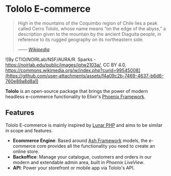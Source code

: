 # Tololo E-commerce

> High in the mountains of the Coquimbo region of Chile lies a peak called Cerro Tololo, whose name means “on the edge of the abyss,” a description given to the mountain by the ancient Diaguita people, in reference to its rugged geography on its northeastern side.
>
> &mdash;&mdash; <cite>[Wikipedia](https://en.wikipedia.org/wiki/Cerro_Tololo_Inter-American_Observatory)</cite>

![By CTIO/NOIRLab/NSF/AURA/R. Sparks - https://noirlab.edu/public/images/iotw2103a/, CC BY 4.0, https://commons.wikimedia.org/w/index.php?curid=99545008](https://github.com/user-attachments/assets/f4a09c2b-7469-4637-b6d6-760e89a8d8a1)

**Tololo** is an open-source package that brings the power of modern headless e-commerce functionality to Elixir's [Phoenix Framework](https://phoenixframework.org/).

## Features

Tololo E-commerce is mainly inspired by [Lunar PHP](https://github.com/lunarphp/lunar) and aims to be similar in scope and features.

- **Ecommerce Engine**: Based around [Ash Framework](https://ash-hq.org/) models, the e-commerce core provides all the functionality you need to create an online store. 
- **Backoffice**: Manage your catalogue, customers and orders in our modern and extendable admin area, built in _Phoenix LiveView_.
- **API**: Power your storefront or mobile app via Tololo's API.

